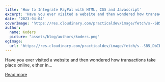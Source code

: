 ```yaml
---
title: 'How to Integrate PayPal with HTML, CSS and Javascript'
excerpt: 'Have you ever visited a website and then wondered how transactions take place online, either in...'
date: '2023-04-04'
coverImage: 'https://res.cloudinary.com/practicaldev/image/fetch/s--SB5_DbIE--/c_imagga_scale,f_auto,fl_progressive,h_420,q_auto,w_1000/https://dev-to-uploads.s3.amazonaws.com/uploads/articles/xyu1ic1f549wiy8t88tb.png'
author:
  name: Koders
  picture: "assets/blog/authors/koders.png"
ogImage:
  url: 'https://res.cloudinary.com/practicaldev/image/fetch/s--SB5_DbIE--/c_imagga_scale,f_auto,fl_progressive,h_420,q_auto,w_1000/https://dev-to-uploads.s3.amazonaws.com/uploads/articles/xyu1ic1f549wiy8t88tb.png'
---
```


Have you ever visited a website and then wondered how transactions take place online, either in...

[Read more](https://dev.to/evansifyke/how-to-integrate-paypal-with-html-css-and-javascript-2mnb)
